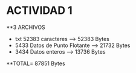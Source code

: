 # ACTIVIDAD 1

**3 ARCHIVOS

- txt 52383 caracteres --> 52383 Bytes
- 5433 Datos de Punto Flotante --> 21732 Bytes
- 3434 Datos enteros --> 13736 Bytes 

**TOTAL= 87851 Bytes 

